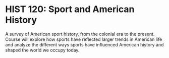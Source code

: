 # HIST 120: Sport and American History

A survey of American sport history, from the colonial era to the present. Course will explore how sports have reflected larger trends in American life and analyze the different ways sports have influenced American history and shaped the world we occupy today.